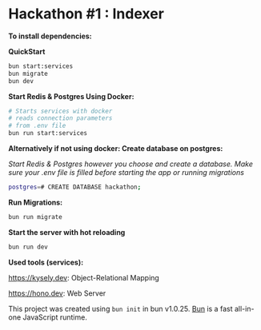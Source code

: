 # Hackathon #1 : Indexer

**To install dependencies:**

**QuickStart**

```bash
bun start:services
bun migrate
bun dev
```

**Start Redis & Postgres Using Docker:**

```bash
# Starts services with docker
# reads connection parameters
# from .env file
bun run start:services
```

**Alternatively if not using docker: Create database on postgres:**

_Start Redis & Postgres however you choose and create a database.
Make sure your .env file is filled before starting the app or running migrations_

```bash
postgres=# CREATE DATABASE hackathon;
```

**Run Migrations:**

```bash
bun run migrate
```

**Start the server with hot reloading**

```bash
bun run dev
```

**Used tools (services):**

https://kysely.dev: Object-Relational Mapping

https://hono.dev: Web Server

This project was created using `bun init` in bun v1.0.25. [Bun](https://bun.sh) is a fast all-in-one JavaScript runtime.

